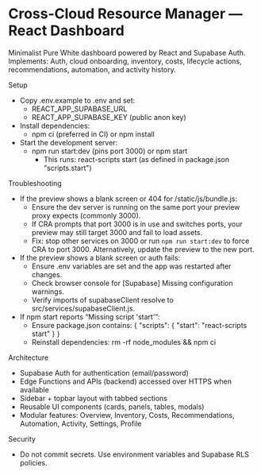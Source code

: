 # Cross-Cloud Resource Manager — React Dashboard

Minimalist Pure White dashboard powered by React and Supabase Auth.
Implements: Auth, cloud onboarding, inventory, costs, lifecycle actions, recommendations, automation, and activity history.

Setup
- Copy .env.example to .env and set:
  - REACT_APP_SUPABASE_URL
  - REACT_APP_SUPABASE_KEY  (public anon key)
- Install dependencies:
  - npm ci (preferred in CI) or npm install
- Start the development server:
  - npm run start:dev (pins port 3000) or npm start
    - This runs: react-scripts start (as defined in package.json "scripts.start")

Troubleshooting
- If the preview shows a blank screen or 404 for /static/js/bundle.js:
  - Ensure the dev server is running on the same port your preview proxy expects (commonly 3000).
  - If CRA prompts that port 3000 is in use and switches ports, your preview may still target 3000 and fail to load assets.
  - Fix: stop other services on 3000 or run `npm run start:dev` to force CRA to port 3000. Alternatively, update the preview to the new port.
- If the preview shows a blank screen or auth fails:
  - Ensure .env variables are set and the app was restarted after changes.
  - Check browser console for [Supabase] Missing configuration warnings.
  - Verify imports of supabaseClient resolve to src/services/supabaseClient.js.
- If npm start reports “Missing script 'start'”:
  - Ensure package.json contains:
    {
      "scripts": {
        "start": "react-scripts start"
      }
    }
  - Reinstall dependencies: rm -rf node_modules && npm ci

Architecture
- Supabase Auth for authentication (email/password)
- Edge Functions and APIs (backend) accessed over HTTPS when available
- Sidebar + topbar layout with tabbed sections
- Reusable UI components (cards, panels, tables, modals)
- Modular features: Overview, Inventory, Costs, Recommendations, Automation, Activity, Settings, Profile

Security
- Do not commit secrets. Use environment variables and Supabase RLS policies.
